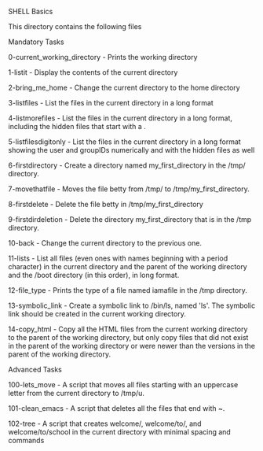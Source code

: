 SHELL Basics

This directory contains the following files



Mandatory Tasks

0-current_working_directory - Prints the working directory

1-listit - Display the contents of the current directory

2-bring_me_home - Change the current directory to the home directory

3-listfiles - List the files in the current directory in a long format

4-listmorefiles - List the files in the current directory in a long format, including the hidden files that start with a .

5-listfilesdigitonly - List the files in the current directory in a long format showing the user and groupIDs numerically and with the hidden files as well

6-firstdirectory - Create a directory named my_first_directory in the /tmp/ directory.

7-movethatfile - Moves the file betty from /tmp/ to /tmp/my_first_directory.

8-firstdelete - Delete the file betty in /tmp/my_first_directory

9-firstdirdeletion - Delete the directory my_first_directory that is in the /tmp directory.

10-back - Change the current directory to the previous one.

11-lists - List all files (even ones with names beginning with a period character) in the current directory and the parent of the working directory and the /boot directory (in this order), in long format.

12-file_type - Prints the type of a file named iamafile in the /tmp directory.

13-symbolic_link - Create a symbolic link to /bin/ls, named 'ls'. The symbolic link should be created in the current working directory.

14-copy_html - Copy all the HTML files from the current working directory to the parent of the working directory, but only copy files that did not exist in the parent of the working directory or were newer than the versions in the parent of the working directory.

Advanced Tasks

100-lets_move - A script that moves all files starting with an uppercase letter from the current directory to /tmp/u.

101-clean_emacs - A script that deletes all the files that end with ~.

102-tree - A script that creates welcome/, welcome/to/, and welcome/to/school in the current directory with minimal spacing and commands
